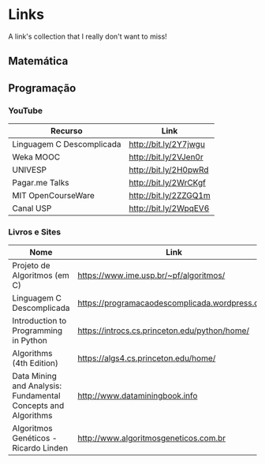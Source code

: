# Links

A link's collection that I really don't want to miss!

## Matemática

## Programação

### YouTube

| Recurso                   | Link                  |
|---------------------------|-----------------------|
| Linguagem C Descomplicada | http://bit.ly/2Y7jwgu |
| Weka MOOC                 | http://bit.ly/2VJen0r |
| UNIVESP                   | http://bit.ly/2H0pwRd |
| Pagar.me Talks            | http://bit.ly/2WrCKgf |
| MIT OpenCourseWare        | http://bit.ly/2ZZGQ1m |
| Canal USP                 | http://bit.ly/2WpqEV6 |


### Livros e Sites

|                              Nome                             |                      Link                      |
|---------------------------------------------------------------|------------------------------------------------|
| Projeto de Algoritmos (em C)                                  | https://www.ime.usp.br/~pf/algoritmos/         |
| Linguagem C Descomplicada                                     | https://programacaodescomplicada.wordpress.com |
| Introduction to Programming in Python                         | https://introcs.cs.princeton.edu/python/home/  |
| Algorithms (4th Edition)                                      | https://algs4.cs.princeton.edu/home/           |
| Data Mining and Analysis: Fundamental Concepts and Algorithms | http://www.dataminingbook.info                 |
| Algoritmos Genéticos - Ricardo Linden                         | http://www.algoritmosgeneticos.com.br          |

